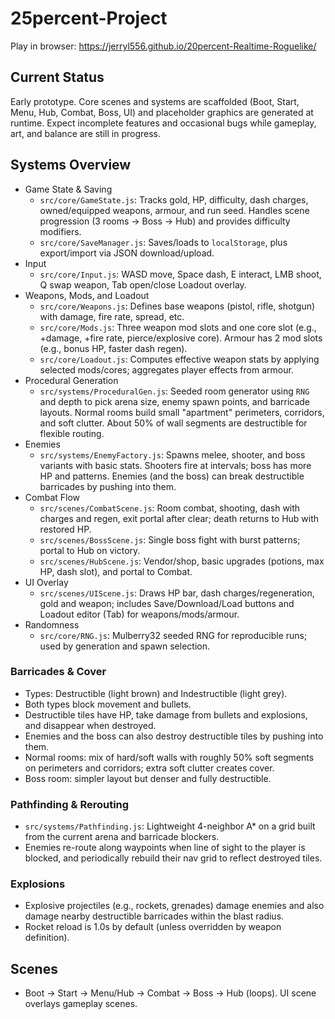 # 25percent-Project

Play in browser: https://jerryl556.github.io/20percent-Realtime-Roguelike/

## Current Status
Early prototype. Core scenes and systems are scaffolded (Boot, Start, Menu, Hub, Combat, Boss, UI) and placeholder graphics are generated at runtime. Expect incomplete features and occasional bugs while gameplay, art, and balance are still in progress.

## Systems Overview
- Game State & Saving
  - `src/core/GameState.js`: Tracks gold, HP, difficulty, dash charges, owned/equipped weapons, armour, and run seed. Handles scene progression (3 rooms → Boss → Hub) and provides difficulty modifiers.
  - `src/core/SaveManager.js`: Saves/loads to `localStorage`, plus export/import via JSON download/upload.
- Input
  - `src/core/Input.js`: WASD move, Space dash, E interact, LMB shoot, Q swap weapon, Tab open/close Loadout overlay.
- Weapons, Mods, and Loadout
  - `src/core/Weapons.js`: Defines base weapons (pistol, rifle, shotgun) with damage, fire rate, spread, etc.
  - `src/core/Mods.js`: Three weapon mod slots and one core slot (e.g., +damage, +fire rate, pierce/explosive core). Armour has 2 mod slots (e.g., bonus HP, faster dash regen).
  - `src/core/Loadout.js`: Computes effective weapon stats by applying selected mods/cores; aggregates player effects from armour.
- Procedural Generation
  - `src/systems/ProceduralGen.js`: Seeded room generator using `RNG` and depth to pick arena size, enemy spawn points, and barricade layouts. Normal rooms build small "apartment" perimeters, corridors, and soft clutter. About 50% of wall segments are destructible for flexible routing.
- Enemies
  - `src/systems/EnemyFactory.js`: Spawns melee, shooter, and boss variants with basic stats. Shooters fire at intervals; boss has more HP and patterns. Enemies (and the boss) can break destructible barricades by pushing into them.
- Combat Flow
  - `src/scenes/CombatScene.js`: Room combat, shooting, dash with charges and regen, exit portal after clear; death returns to Hub with restored HP.
  - `src/scenes/BossScene.js`: Single boss fight with burst patterns; portal to Hub on victory.
  - `src/scenes/HubScene.js`: Vendor/shop, basic upgrades (potions, max HP, dash slot), and portal to Combat.
- UI Overlay
  - `src/scenes/UIScene.js`: Draws HP bar, dash charges/regeneration, gold and weapon; includes Save/Download/Load buttons and Loadout editor (Tab) for weapons/mods/armour.
- Randomness
  - `src/core/RNG.js`: Mulberry32 seeded RNG for reproducible runs; used by generation and spawn selection.

### Barricades & Cover
- Types: Destructible (light brown) and Indestructible (light grey).
- Both types block movement and bullets.
- Destructible tiles have HP, take damage from bullets and explosions, and disappear when destroyed.
- Enemies and the boss can also destroy destructible tiles by pushing into them.
- Normal rooms: mix of hard/soft walls with roughly 50% soft segments on perimeters and corridors; extra soft clutter creates cover.
- Boss room: simpler layout but denser and fully destructible.

### Pathfinding & Rerouting
- `src/systems/Pathfinding.js`: Lightweight 4-neighbor A* on a grid built from the current arena and barricade blockers.
- Enemies re-route along waypoints when line of sight to the player is blocked, and periodically rebuild their nav grid to reflect destroyed tiles.

### Explosions
- Explosive projectiles (e.g., rockets, grenades) damage enemies and also damage nearby destructible barricades within the blast radius.
- Rocket reload is 1.0s by default (unless overridden by weapon definition).

## Scenes
- Boot → Start → Menu/Hub → Combat → Boss → Hub (loops). UI scene overlays gameplay scenes.
